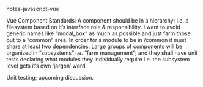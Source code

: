 notes-javascript-vue

Vue Component Standards:  A component should be in a hierarchy; i.e. a filesystem based on it’s interface role & responsibility.   I want to avoid generic names like “modal_box” as much as possible and just farm those out to a “common” area.  In order for a module to be in /common it must share at least two dependencies.     Large groups of components will be organized in “subsystems” i.e. “farm management”; and they shall have unit tests declaring what modules they individually require i.e. the subsystem level gets it’s own ‘jargon’ word.  

Unit testing; upcoming discussion. 

